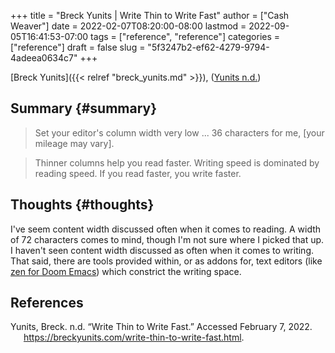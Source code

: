 +++
title = "Breck Yunits | Write Thin to Write Fast"
author = ["Cash Weaver"]
date = 2022-02-07T08:20:00-08:00
lastmod = 2022-09-05T16:41:53-07:00
tags = ["reference", "reference"]
categories = ["reference"]
draft = false
slug = "5f3247b2-ef62-4279-9794-4adeea0634c7"
+++

[Breck Yunits]({{< relref "breck_yunits.md" >}}), (<a href="#citeproc_bib_item_1">Yunits n.d.</a>)


## Summary {#summary}

> Set your editor's column width very low ... 36 characters for me, [your mileage may vary].

<!--quoteend-->

> Thinner columns help you read faster. Writing speed is dominated by reading speed. If you read faster, you write faster.


## Thoughts {#thoughts}

I've seem content width discussed often when it comes to reading. A width of 72 characters comes to mind, though I'm not sure where I picked that up. I haven't seen content width discussed as often when it comes to writing. That said, there are tools provided within, or as addons for, text editors (like [zen for Doom Emacs](https://github.com/hlissner/doom-emacs/blob/develop/modules/ui/zen/README.org)) which constrict the writing space.

## References

<style>.csl-entry{text-indent: -1.5em; margin-left: 1.5em;}</style><div class="csl-bib-body">
  <div class="csl-entry"><a id="citeproc_bib_item_1"></a>Yunits, Breck. n.d. “Write Thin to Write Fast.” Accessed February 7, 2022. <a href="https://breckyunits.com/write-thin-to-write-fast.html">https://breckyunits.com/write-thin-to-write-fast.html</a>.</div>
</div>
